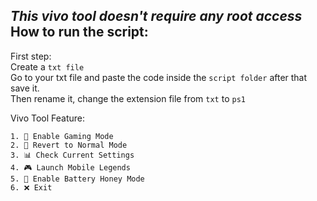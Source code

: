 *This vivo tool doesn't require any root access*
**How to run the script:**
---
First step:  
Create a `txt file`  
Go to your txt file and paste the code inside the `script folder` after that save it.  
Then rename it, change the extension file from `txt` to `ps1`  

Vivo Tool Feature:
```
1. 🚀 Enable Gaming Mode
2. 🧹 Revert to Normal Mode
3. 📊 Check Current Settings
4. 🎮 Launch Mobile Legends
5. 🐝 Enable Battery Honey Mode
6. ❌ Exit
```

